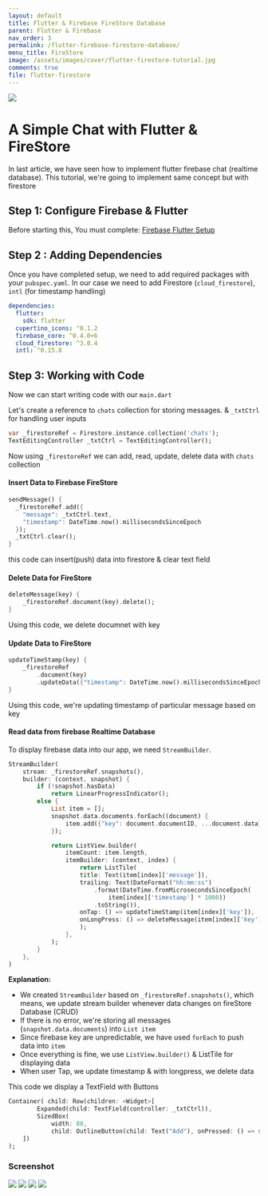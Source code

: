 ```yaml
---
layout: default
title: Flutter & Firebase FireStore Database
parent: Flutter & Firebase
nav_order: 3
permalink: /flutter-firebase-firestore-database/
menu_title: FireStore
image: /assets/images/cover/flutter-firestore-tutorial.jpg
comments: true
file: flutter-firestore
---
```


<img src="/assets/images/cover/flutter-firestore-tutorial.jpg">

# A Simple Chat with Flutter & FireStore

In last article, we have seen how to implement flutter firebase chat (realtime database). This tutorial, we're going to implement same concept but with firestore

## Step 1: Configure Firebase & Flutter

Before starting this, You must complete: [Firebase Flutter Setup](/flutter-firebase-setup)

## Step 2 : Adding Dependencies

Once you have completed setup, we need to add required packages with your `pubspec.yaml`. In our case we need to add Firestore (`cloud_firestore`), `intl` (for timestamp handling)

```yaml
dependencies:
  flutter:
    sdk: flutter
  cupertino_icons: ^0.1.2
  firebase_core: ^0.4.0+6
  cloud_firestore: ^3.0.4
  intl: ^0.15.8
```

## Step 3: Working with Code

Now we can start writing code with our `main.dart`

Let's create a reference  to `chats` collection for storing messages. & `_txtCtrl` for handling user inputs

```dart
var _firestoreRef = Firestore.instance.collection('chats');
TextEditingController _txtCtrl = TextEditingController();
```

Now using `_firestoreRef` we can add, read, update, delete data with `chats` collection

#### Insert Data to Firebase FireStore

```dart
sendMessage() {
  _firestoreRef.add({
    "message": _txtCtrl.text,
    "timestamp": DateTime.now().millisecondsSinceEpoch
  });
  _txtCtrl.clear();
}
```
this code can insert(push) data into firestore & clear text field

#### Delete Data for FireStore

```dart
deleteMessage(key) {
    _firestoreRef.document(key).delete();
}
```
Using this code, we delete documnet with key

#### Update Data to FireStore

```dart
updateTimeStamp(key) {
    _firestoreRef
        .document(key)
        .updateData({"timestamp": DateTime.now().millisecondsSinceEpoch});
}
```
Using this code, we're updating timestamp of particular message based on key

#### Read data from firebase Realtime Database

To display firebase data into our app, we need `StreamBuilder`.

```dart
StreamBuilder(
    stream: _firestoreRef.snapshots(),
    builder: (context, snapshot) {
        if (!snapshot.hasData)
            return LinearProgressIndicator();
        else {
            List item = [];
            snapshot.data.documents.forEach((document) {
                item.add({"key": document.documentID, ...document.data});
            });

            return ListView.builder(
                itemCount: item.length,
                itemBuilder: (context, index) {
                    return ListTile(
                    title: Text(item[index]['message']),
                    trailing: Text(DateFormat("hh:mm:ss")
                        .format(DateTime.fromMicrosecondsSinceEpoch(
                            item[index]['timestamp'] * 1000))
                        .toString()),
                    onTap: () => updateTimeStamp(item[index]['key']),
                    onLongPress: () => deleteMessage(item[index]['key']),
                    );
                },
            );
        }
    },
)
```

**Explanation:**
- We created `StreamBuilder` based on `_firestoreRef.snapshots()`, which means, we update stream builder whenever data changes on fireStore Database (CRUD)
- If there is no error, we're storing all messages (`snapshot.data.documents`) into `List item`
- Since firebase key are unpredictable, we have used `forEach` to push data into `item`
- Once everything is fine, we use `ListView.builder()` & ListTile for displaying data
- When user Tap, we update timestamp & with longpress, we delete data

This code we display a TextField with Buttons

```dart
Container( child: Row(children: <Widget>[
        Expanded(child: TextField(controller: _txtCtrl)),
        SizedBox(
            width: 80,
            child: OutlineButton(child: Text("Add"), onPressed: () => sendMessage()))
    ])
);
```

### Screenshot

<img src="/assets/images/screenshots/firebase/chat1.png"> <img src="/assets/images/screenshots/firebase/chat2.png"> <img src="/assets/images/screenshots/firebase/chat3.png"> <img src="/assets/images/screenshots/firebase/chat4.png">